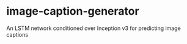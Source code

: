 # image-caption-generator
An LSTM network conditioned over Inception v3 for predicting image captions
